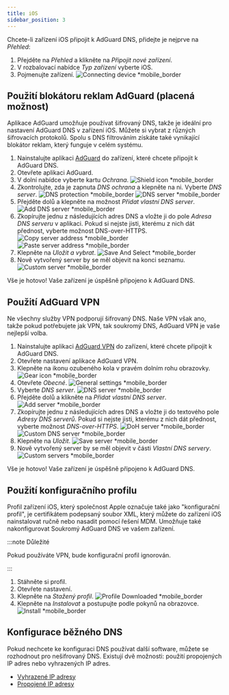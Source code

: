 ```yaml
---
title: iOS
sidebar_position: 3
---
```


Chcete-li zařízení iOS připojit k AdGuard DNS, přidejte je nejprve na _Přehled_:

1. Přejděte na _Přehled_ a klikněte na _Připojit nové zařízení_.
2. V rozbalovací nabídce _Typ zařízení_ vyberte iOS.
3. Pojmenujte zařízení.
    ![Connecting device \*mobile_border](https://cdn.adtidy.org/content/kb/dns/private/new_dns/connect/ios_ab/choose_ios.png)

## Použití blokátoru reklam AdGuard (placená možnost)

Aplikace AdGuard umožňuje používat šifrovaný DNS, takže je ideální pro nastavení AdGuard DNS v zařízení iOS. Můžete si vybrat z různých šifrovacích protokolů. Spolu s DNS filtrováním získáte také vynikající blokátor reklam, který funguje v celém systému.

1. Nainstalujte aplikaci [AdGuard](https://adguard.com/adguard-ios/overview.html) do zařízení, které chcete připojit k AdGuard DNS.
2. Otevřete aplikaci AdGuard.
3. V dolní nabídce vyberte kartu _Ochrana_.
    ![Shield icon \*mobile_border](https://cdn.adtidy.org/content/kb/dns/private/new_dns/connect/ios_ab/ios_step3.jpg)
4. Zkontrolujte, zda je zapnuta _DNS ochrana_ a klepněte na ni. Vyberte _DNS server_.
    ![DNS protection \*mobile_border](https://cdn.adtidy.org/content/kb/dns/private/new_dns/connect/ios_ab/ios_step4.jpg)
    ![DNS server \*mobile_border](https://cdn.adtidy.org/content/kb/dns/private/new_dns/connect/ios_ab/ios_step4_2.jpg)
5. Přejděte dolů a klepněte na možnost _Přidat vlastní DNS server_.
    ![Add DNS server \*mobile_border](https://cdn.adtidy.org/content/kb/dns/private/new_dns/connect/ios_ab/ios_step5.jpg)
6. Zkopírujte jednu z následujících adres DNS a vložte ji do pole _Adresa DNS serveru_ v aplikaci. Pokud si nejste jisti, kterému z nich dát přednost, vyberte možnost DNS-over-HTTPS.
    ![Copy server address \*mobile_border](https://cdn.adtidy.org/content/kb/dns/private/new_dns/connect/ios_ab/ios_step6_1.png)
    ![Paste server address \*mobile_border](https://cdn.adtidy.org/content/kb/dns/private/new_dns/connect/ios_ab/ios_step6_2.jpg)
7. Klepněte na _Uložit a vybrat_.
    ![Save And Select \*mobile_border](https://cdn.adtidy.org/content/kb/dns/private/new_dns/connect/ios_ab/ios_step7.jpg)
8. Nově vytvořený server by se měl objevit na konci seznamu.
    ![Custom server \*mobile_border](https://cdn.adtidy.org/content/kb/dns/private/new_dns/connect/ios_ab/ios_step8.jpg)

Vše je hotovo! Vaše zařízení je úspěšně připojeno k AdGuard DNS.

## Použití AdGuard VPN

Ne všechny služby VPN podporují šifrovaný DNS. Naše VPN však ano, takže pokud potřebujete jak VPN, tak soukromý DNS, AdGuard VPN je vaše nejlepší volba.

1. Nainstalujte aplikaci [AdGuard VPN](https://adguard-vpn.com/ios/overview.html) do zařízení, které chcete připojit k AdGuard DNS.
2. Otevřete nastavení aplikace AdGuard VPN.
3. Klepněte na ikonu ozubeného kola v pravém dolním rohu obrazovky.
    ![Gear icon \*mobile_border](https://cdn.adtidy.org/content/kb/dns/private/new_dns/connect/ios_vpn/ios_step3.jpg)
4. Otevřete _Obecné_.
    ![General settings \*mobile_border](https://cdn.adtidy.org/content/kb/dns/private/new_dns/connect/ios_vpn/ios_step4.jpg)
5. Vyberte _DNS server_.
    ![DNS server \*mobile_border](https://cdn.adtidy.org/content/kb/dns/private/new_dns/connect/ios_vpn/ios_step5.png)
6. Přejděte dolů a klikněte na _Přidat vlastní DNS server_.
    ![Add server \*mobile_border](https://cdn.adtidy.org/content/kb/dns/private/new_dns/connect/ios_vpn/ios_step6.png)
7. Zkopírujte jednu z následujících adres DNS a vložte ji do textového pole _Adresy DNS serverů_. Pokud si nejste jisti, kterému z nich dát přednost, vyberte možnost _DNS-over-HTTPS_.
    ![DoH server \*mobile_border](https://cdn.adtidy.org/content/kb/dns/private/new_dns/connect/ios_vpn/ios_step7_1.png)
    ![Custom DNS server \*mobile_border](https://cdn.adtidy.org/content/kb/dns/private/new_dns/connect/ios_vpn/ios_step7_2.jpg)
8. Klepněte na _Uložit_.
    ![Save server \*mobile_border](https://cdn.adtidy.org/content/kb/dns/private/new_dns/connect/ios_vpn/ios_step8.jpg)
9. Nově vytvořený server by se měl objevit v části _Vlastní DNS servery_.
    ![Custom servers \*mobile_border](https://cdn.adtidy.org/content/kb/dns/private/new_dns/connect/ios_vpn/ios_step9.png)

Vše je hotovo! Vaše zařízení je úspěšně připojeno k AdGuard DNS.

## Použití konfiguračního profilu

Profil zařízení iOS, který společnost Apple označuje také jako "konfigurační profil", je certifikátem podepsaný soubor XML, který můžete do zařízení iOS nainstalovat ručně nebo nasadit pomocí řešení MDM. Umožňuje také nakonfigurovat Soukromý AdGuard DNS ve vašem zařízení.

:::note Důležité

Pokud používáte VPN, bude konfigurační profil ignorován.

:::

1. Stáhněte si profil.
2. Otevřete nastavení.
3. Klepněte na _Stažený profil_.
    ![Profile Downloaded \*mobile_border](https://cdn.adtidy.org/content/kb/dns/private/new_dns/connect/ios_manual/manual_step3.png)
4. Klepněte na _Instalovat_ a postupujte podle pokynů na obrazovce.
    ![Install \*mobile_border](https://cdn.adtidy.org/content/kb/dns/private/new_dns/connect/ios_manual/manual_step4.png)

## Konfigurace běžného DNS

Pokud nechcete ke konfiguraci DNS používat další software, můžete se rozhodnout pro nešifrovaný DNS. Existují dvě možnosti: použití propojených IP adres nebo vyhrazených IP adres.

- [Vyhrazené IP adresy](/private-dns/connect-devices/other-options/dedicated-ip.md)
- [Propojené IP adresy](/private-dns/connect-devices/other-options/linked-ip.md)
